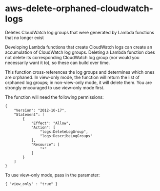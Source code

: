 # aws-delete-orphaned-cloudwatch-logs
Deletes CloudWatch log groups that were generated by Lambda functions that no longer exist

Developing Lambda functions that create CloudWatch logs can create an accumulation of CloudWatch log groups. Deleting a Lambda function does not delete its corresponding CloudWatch log group (nor would you necessarily want it to), so these can build over time.

This function cross-references the log groups and determines which ones are orphaned. In view-only mode, the function will return the list of orphaned log groups; in non-view-only mode, it will delete them. You are strongly encouraged to use view-only mode first.

The function will need the following permissions:

```
{
    "Version": "2012-10-17",
    "Statement": [
        {
            "Effect": "Allow",
            "Action": [
                "logs:DeleteLogGroup",
                "logs:DescribeLogGroups"
            ],
            "Resource": [
                "*"
            ]
        }
    ]
}
```

To use view-only mode, pass in the parameter: 

```
{ "view_only" : "true" }
```
